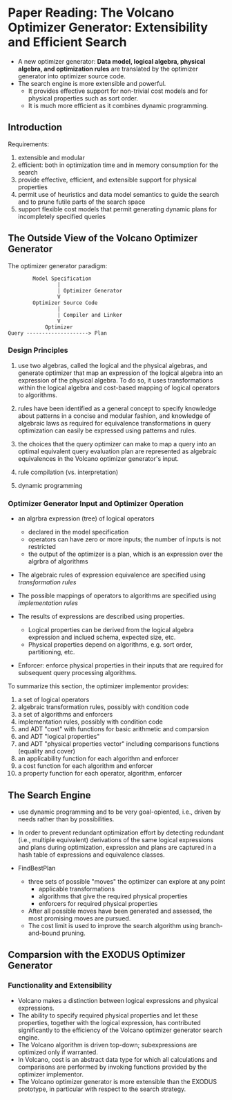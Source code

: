 # Paper Reading: The Volcano Optimizer Generator: Extensibility and Efficient Search

- A new optimizer generator: **Data model, logical algebra, physical algebra, and optimization rules** are translated by the optimizer generator into optimizer source code.
- The search engine is more extensible and powerful.
  - It provides effective support for non-trivial cost models and for physical properties such as sort order.
  - It is much more efficient as it combines dynamic programming.

## Introduction

Requirements:

1. extensible and modular
2. efficient: both in optimization time and in memory consumption for the search
3. provide effective, efficient, and extensible support for physical properties
4. permit use of heuristics and data model semantics to guide the search and to prune futile parts of the search space
5. support flexible cost models that permit generating dynamic plans for incompletely specified queries

## The Outside View of the Volcano Optimizer Generator

The optimizer generator paradigm:

```text
        Model Specification
                |
                | Optimizer Generator
                V
        Optimizer Source Code
                |
                | Compiler and Linker
                V
            Optimizer
Query --------------------> Plan
```

### Design Principles

1. use two algebras, called the logical and the physical algebras, and generate optimizer that map an expression of the logical algebra into an expression of the physical algebra. To do so, it uses transformations within the logical algebra and cost-based mapping of logical operators to algorithms.

2. rules have been identified as a general concept to specify knowledge about patterns in a concise and modular fashion, and knowledge of algebraic laws as required for equivalence transformations in query optimization can easily be expressed using patterns and rules.

3. the choices that the query optimizer can make to map a query into an optimal equivalent query evaluation plan are represented as algebraic equivalences in the Volcano optimizer generator's input.

4. rule compilation (vs. interpretation)

5. dynamic programming

### Optimizer Generator Input and Optimizer Operation

- an algrbra expression (tree) of logical operators
  - declared in the model specification
  - operators can have zero or more inputs; the number of inputs is not restricted
  - the output of the optimizer is a plan, which is an expression over the algrbra of algorithms

- The algebraic rules of expression equivalence are specified using *transformation rules*

- The possible mappings of operators to algorithms are specified using *implementation rules*

- The results of expressions are described using properties.
  - Logical properties can be derived from the logical algebra expression and inclued schema, expected size, etc.
  - Physical properties depend on algorithms, e.g. sort order, partitioning, etc.

- Enforcer: enforce physical properties in their inputs that are required for subsequent query processing algorithms.

To summarize this section, the optimizer implementor provides:

1. a set of logical operators
2. algebraic transformation rules, possibly with condition code
3. a set of algorithms and enforcers
4. implementation rules, possibly with condition code
5. and ADT "cost" with functions for basic arithmetic and comparsion
6. and ADT "logical properties"
7. and ADT "physical properties vector" including comparisons functions (equality and cover)
8. an applicability function for each algorithm and enforcer
9. a cost function for each algorithm and enforcer
10. a property function for each operator, algorithm, enforcer

## The Search Engine

- use dynamic programming and to be very goal-opiented, i.e., driven by needs rather than by possibilities.

- In order to prevent redundant optimization effort by detecting redundant (i.e., multiple equivalent) derivations of the same logical expressions and plans during optimization, expression and plans are captured in a hash table of expressions and equivalence classes.

- FindBestPlan
  - three sets of possible "moves" the optimizer can explore at any point
    - applicable transformations
    - algorithms that give the required physical properties
    - enforcers for required physical properties
  - After all possible moves have been generated and assessed, the most promising moves are pursued.
  - The cost limit is used to improve the search algorithm using branch-and-bound pruning.

## Comparsion with the EXODUS Optimizer Generator

### Functionality and Extensibility

- Volcano makes a distinction between logical expressions and physical expressions.
- The ability to specify required physical properties and let these properties, together with the logical expression, has contributed significantly to the efficiency of the Volcano optimizer generator search engine.
- The Volcano algorithm is driven top-down; subexpressions are optimized only if warranted.
- In Volcano, cost is an abstract data type for which all calculations and comparisons are performed by invoking functions provided by the optimizer implementor.
- The Volcano optimizer generator is more extensible than the EXODUS prototype, in particular with respect to the search strategy.